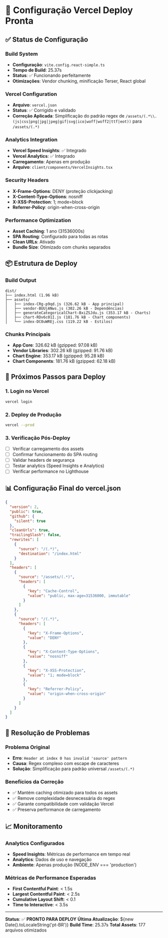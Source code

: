 # 🚀 Configuração Vercel Deploy Pronta

## ✅ Status de Configuração

### Build System
- **Configuração**: `vite.config.react-simple.ts`
- **Tempo de Build**: 25.37s
- **Status**: ✅ Funcionando perfeitamente
- **Otimizações**: Vendor chunking, minificação Terser, React global

### Vercel Configuration
- **Arquivo**: `vercel.json`
- **Status**: ✅ Corrigido e validado
- **Correção Aplicada**: Simplificação do padrão regex de `/assets/(.*\\.(js|css|png|jpg|jpeg|gif|svg|ico|woff|woff2|ttf|eot))` para `/assets/(.*)`

### Analytics Integration
- **Vercel Speed Insights**: ✅ Integrado
- **Vercel Analytics**: ✅ Integrado
- **Carregamento**: Apenas em produção
- **Arquivo**: `client/components/VercelInsights.tsx`

### Security Headers
- **X-Frame-Options**: DENY (proteção clickjacking)
- **X-Content-Type-Options**: nosniff
- **X-XSS-Protection**: 1; mode=block
- **Referrer-Policy**: origin-when-cross-origin

### Performance Optimization
- **Asset Caching**: 1 ano (31536000s)
- **SPA Routing**: Configurado para todas as rotas
- **Clean URLs**: Ativado
- **Bundle Size**: Otimizado com chunks separados

## 📦 Estrutura de Deploy

### Build Output
```
dist/
├── index.html (1.96 kB)
├── assets/
│   ├── index-CRg-p9qd.js (326.62 kB - App principal)
│   ├── vendor-BUUjANws.js (302.26 kB - Dependências)
│   ├── generateCategoricalChart-BxiZSJdu.js (353.17 kB - Charts)
│   ├── chart-RDv6c01I.js (181.76 kB - Chart components)
│   └── index-DC0uWREj.css (119.22 kB - Estilos)
```

### Chunks Principais
- **App Core**: 326.62 kB (gzipped: 97.08 kB)
- **Vendor Libraries**: 302.26 kB (gzipped: 91.76 kB)
- **Chart Engine**: 353.17 kB (gzipped: 95.28 kB)
- **Chart Components**: 181.76 kB (gzipped: 62.18 kB)

## 🎯 Próximos Passos para Deploy

### 1. Login no Vercel
```bash
vercel login
```

### 2. Deploy de Produção
```bash
vercel --prod
```

### 3. Verificação Pós-Deploy
- [ ] Verificar carregamento dos assets
- [ ] Confirmar funcionamento do SPA routing
- [ ] Validar headers de segurança
- [ ] Testar analytics (Speed Insights e Analytics)
- [ ] Verificar performance no Lighthouse

## 📊 Configuração Final do vercel.json

```json
{
  "version": 2,
  "public": true,
  "github": {
    "silent": true
  },
  "cleanUrls": true,
  "trailingSlash": false,
  "rewrites": [
    {
      "source": "/(.*)",
      "destination": "/index.html"
    }
  ],
  "headers": [
    {
      "source": "/assets/(.*)",
      "headers": [
        {
          "key": "Cache-Control",
          "value": "public, max-age=31536000, immutable"
        }
      ]
    },
    {
      "source": "/(.*)",
      "headers": [
        {
          "key": "X-Frame-Options",
          "value": "DENY"
        },
        {
          "key": "X-Content-Type-Options",
          "value": "nosniff"
        },
        {
          "key": "X-XSS-Protection",
          "value": "1; mode=block"
        },
        {
          "key": "Referrer-Policy",
          "value": "origin-when-cross-origin"
        }
      ]
    }
  ]
}
```

## 🔧 Resolução de Problemas

### Problema Original
- **Erro**: `Header at index 0 has invalid 'source' pattern`
- **Causa**: Regex complexo com escape de caracteres
- **Solução**: Simplificação para padrão universal `/assets/(.*)`

### Benefícios da Correção
- ✅ Mantém caching otimizado para todos os assets
- ✅ Remove complexidade desnecessária do regex
- ✅ Garante compatibilidade com validação Vercel
- ✅ Preserva performance de carregamento

## 📈 Monitoramento

### Analytics Configurados
- **Speed Insights**: Métricas de performance em tempo real
- **Analytics**: Dados de uso e navegação
- **Ambiente**: Apenas produção (NODE_ENV === 'production')

### Métricas de Performance Esperadas
- **First Contentful Paint**: < 1.5s
- **Largest Contentful Paint**: < 2.5s
- **Cumulative Layout Shift**: < 0.1
- **Time to Interactive**: < 3.5s

---

**Status**: ✅ **PRONTO PARA DEPLOY**
**Última Atualização**: ${new Date().toLocaleString('pt-BR')}
**Build Time**: 25.37s
**Total Assets**: 177 arquivos otimizados